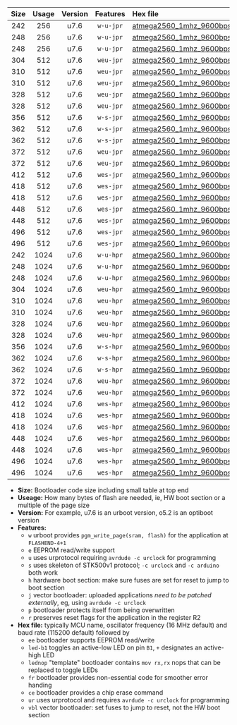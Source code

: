 |Size|Usage|Version|Features|Hex file|
|:-:|:-:|:-:|:-:|:--|
|242|256|u7.6|`w-u-jpr`|[atmega2560_1mhz_9600bps_ur_vbl.hex](https://raw.githubusercontent.com/stefanrueger/urboot/main//atmega2560_1mhz_9600bps_ur_vbl.hex)|
|248|256|u7.6|`w-u-jpr`|[atmega2560_1mhz_9600bps_led+b7_ur_vbl.hex](https://raw.githubusercontent.com/stefanrueger/urboot/main//atmega2560_1mhz_9600bps_led+b7_ur_vbl.hex)|
|248|256|u7.6|`w-u-jpr`|[atmega2560_1mhz_9600bps_lednop_ur_vbl.hex](https://raw.githubusercontent.com/stefanrueger/urboot/main//atmega2560_1mhz_9600bps_lednop_ur_vbl.hex)|
|304|512|u7.6|`weu-jpr`|[atmega2560_1mhz_9600bps_ee_ur_vbl.hex](https://raw.githubusercontent.com/stefanrueger/urboot/main//atmega2560_1mhz_9600bps_ee_ur_vbl.hex)|
|310|512|u7.6|`weu-jpr`|[atmega2560_1mhz_9600bps_ee_led+b7_ur_vbl.hex](https://raw.githubusercontent.com/stefanrueger/urboot/main//atmega2560_1mhz_9600bps_ee_led+b7_ur_vbl.hex)|
|310|512|u7.6|`weu-jpr`|[atmega2560_1mhz_9600bps_ee_lednop_ur_vbl.hex](https://raw.githubusercontent.com/stefanrueger/urboot/main//atmega2560_1mhz_9600bps_ee_lednop_ur_vbl.hex)|
|328|512|u7.6|`weu-jpr`|[atmega2560_1mhz_9600bps_ee_led+b7_fr_ur_vbl.hex](https://raw.githubusercontent.com/stefanrueger/urboot/main//atmega2560_1mhz_9600bps_ee_led+b7_fr_ur_vbl.hex)|
|328|512|u7.6|`weu-jpr`|[atmega2560_1mhz_9600bps_ee_lednop_fr_ur_vbl.hex](https://raw.githubusercontent.com/stefanrueger/urboot/main//atmega2560_1mhz_9600bps_ee_lednop_fr_ur_vbl.hex)|
|356|512|u7.6|`w-s-jpr`|[atmega2560_1mhz_9600bps_vbl.hex](https://raw.githubusercontent.com/stefanrueger/urboot/main//atmega2560_1mhz_9600bps_vbl.hex)|
|362|512|u7.6|`w-s-jpr`|[atmega2560_1mhz_9600bps_led+b7_vbl.hex](https://raw.githubusercontent.com/stefanrueger/urboot/main//atmega2560_1mhz_9600bps_led+b7_vbl.hex)|
|362|512|u7.6|`w-s-jpr`|[atmega2560_1mhz_9600bps_lednop_vbl.hex](https://raw.githubusercontent.com/stefanrueger/urboot/main//atmega2560_1mhz_9600bps_lednop_vbl.hex)|
|372|512|u7.6|`weu-jpr`|[atmega2560_1mhz_9600bps_ee_led+b7_fr_ce_ur_vbl.hex](https://raw.githubusercontent.com/stefanrueger/urboot/main//atmega2560_1mhz_9600bps_ee_led+b7_fr_ce_ur_vbl.hex)|
|372|512|u7.6|`weu-jpr`|[atmega2560_1mhz_9600bps_ee_lednop_fr_ce_ur_vbl.hex](https://raw.githubusercontent.com/stefanrueger/urboot/main//atmega2560_1mhz_9600bps_ee_lednop_fr_ce_ur_vbl.hex)|
|412|512|u7.6|`wes-jpr`|[atmega2560_1mhz_9600bps_ee_vbl.hex](https://raw.githubusercontent.com/stefanrueger/urboot/main//atmega2560_1mhz_9600bps_ee_vbl.hex)|
|418|512|u7.6|`wes-jpr`|[atmega2560_1mhz_9600bps_ee_led+b7_vbl.hex](https://raw.githubusercontent.com/stefanrueger/urboot/main//atmega2560_1mhz_9600bps_ee_led+b7_vbl.hex)|
|418|512|u7.6|`wes-jpr`|[atmega2560_1mhz_9600bps_ee_lednop_vbl.hex](https://raw.githubusercontent.com/stefanrueger/urboot/main//atmega2560_1mhz_9600bps_ee_lednop_vbl.hex)|
|448|512|u7.6|`wes-jpr`|[atmega2560_1mhz_9600bps_ee_led+b7_fr_vbl.hex](https://raw.githubusercontent.com/stefanrueger/urboot/main//atmega2560_1mhz_9600bps_ee_led+b7_fr_vbl.hex)|
|448|512|u7.6|`wes-jpr`|[atmega2560_1mhz_9600bps_ee_lednop_fr_vbl.hex](https://raw.githubusercontent.com/stefanrueger/urboot/main//atmega2560_1mhz_9600bps_ee_lednop_fr_vbl.hex)|
|496|512|u7.6|`wes-jpr`|[atmega2560_1mhz_9600bps_ee_led+b7_fr_ce_vbl.hex](https://raw.githubusercontent.com/stefanrueger/urboot/main//atmega2560_1mhz_9600bps_ee_led+b7_fr_ce_vbl.hex)|
|496|512|u7.6|`wes-jpr`|[atmega2560_1mhz_9600bps_ee_lednop_fr_ce_vbl.hex](https://raw.githubusercontent.com/stefanrueger/urboot/main//atmega2560_1mhz_9600bps_ee_lednop_fr_ce_vbl.hex)|
|242|1024|u7.6|`w-u-hpr`|[atmega2560_1mhz_9600bps_ur.hex](https://raw.githubusercontent.com/stefanrueger/urboot/main//atmega2560_1mhz_9600bps_ur.hex)|
|248|1024|u7.6|`w-u-hpr`|[atmega2560_1mhz_9600bps_led+b7_ur.hex](https://raw.githubusercontent.com/stefanrueger/urboot/main//atmega2560_1mhz_9600bps_led+b7_ur.hex)|
|248|1024|u7.6|`w-u-hpr`|[atmega2560_1mhz_9600bps_lednop_ur.hex](https://raw.githubusercontent.com/stefanrueger/urboot/main//atmega2560_1mhz_9600bps_lednop_ur.hex)|
|304|1024|u7.6|`weu-hpr`|[atmega2560_1mhz_9600bps_ee_ur.hex](https://raw.githubusercontent.com/stefanrueger/urboot/main//atmega2560_1mhz_9600bps_ee_ur.hex)|
|310|1024|u7.6|`weu-hpr`|[atmega2560_1mhz_9600bps_ee_led+b7_ur.hex](https://raw.githubusercontent.com/stefanrueger/urboot/main//atmega2560_1mhz_9600bps_ee_led+b7_ur.hex)|
|310|1024|u7.6|`weu-hpr`|[atmega2560_1mhz_9600bps_ee_lednop_ur.hex](https://raw.githubusercontent.com/stefanrueger/urboot/main//atmega2560_1mhz_9600bps_ee_lednop_ur.hex)|
|328|1024|u7.6|`weu-hpr`|[atmega2560_1mhz_9600bps_ee_led+b7_fr_ur.hex](https://raw.githubusercontent.com/stefanrueger/urboot/main//atmega2560_1mhz_9600bps_ee_led+b7_fr_ur.hex)|
|328|1024|u7.6|`weu-hpr`|[atmega2560_1mhz_9600bps_ee_lednop_fr_ur.hex](https://raw.githubusercontent.com/stefanrueger/urboot/main//atmega2560_1mhz_9600bps_ee_lednop_fr_ur.hex)|
|356|1024|u7.6|`w-s-hpr`|[atmega2560_1mhz_9600bps.hex](https://raw.githubusercontent.com/stefanrueger/urboot/main//atmega2560_1mhz_9600bps.hex)|
|362|1024|u7.6|`w-s-hpr`|[atmega2560_1mhz_9600bps_led+b7.hex](https://raw.githubusercontent.com/stefanrueger/urboot/main//atmega2560_1mhz_9600bps_led+b7.hex)|
|362|1024|u7.6|`w-s-hpr`|[atmega2560_1mhz_9600bps_lednop.hex](https://raw.githubusercontent.com/stefanrueger/urboot/main//atmega2560_1mhz_9600bps_lednop.hex)|
|372|1024|u7.6|`weu-hpr`|[atmega2560_1mhz_9600bps_ee_led+b7_fr_ce_ur.hex](https://raw.githubusercontent.com/stefanrueger/urboot/main//atmega2560_1mhz_9600bps_ee_led+b7_fr_ce_ur.hex)|
|372|1024|u7.6|`weu-hpr`|[atmega2560_1mhz_9600bps_ee_lednop_fr_ce_ur.hex](https://raw.githubusercontent.com/stefanrueger/urboot/main//atmega2560_1mhz_9600bps_ee_lednop_fr_ce_ur.hex)|
|412|1024|u7.6|`wes-hpr`|[atmega2560_1mhz_9600bps_ee.hex](https://raw.githubusercontent.com/stefanrueger/urboot/main//atmega2560_1mhz_9600bps_ee.hex)|
|418|1024|u7.6|`wes-hpr`|[atmega2560_1mhz_9600bps_ee_led+b7.hex](https://raw.githubusercontent.com/stefanrueger/urboot/main//atmega2560_1mhz_9600bps_ee_led+b7.hex)|
|418|1024|u7.6|`wes-hpr`|[atmega2560_1mhz_9600bps_ee_lednop.hex](https://raw.githubusercontent.com/stefanrueger/urboot/main//atmega2560_1mhz_9600bps_ee_lednop.hex)|
|448|1024|u7.6|`wes-hpr`|[atmega2560_1mhz_9600bps_ee_led+b7_fr.hex](https://raw.githubusercontent.com/stefanrueger/urboot/main//atmega2560_1mhz_9600bps_ee_led+b7_fr.hex)|
|448|1024|u7.6|`wes-hpr`|[atmega2560_1mhz_9600bps_ee_lednop_fr.hex](https://raw.githubusercontent.com/stefanrueger/urboot/main//atmega2560_1mhz_9600bps_ee_lednop_fr.hex)|
|496|1024|u7.6|`wes-hpr`|[atmega2560_1mhz_9600bps_ee_led+b7_fr_ce.hex](https://raw.githubusercontent.com/stefanrueger/urboot/main//atmega2560_1mhz_9600bps_ee_led+b7_fr_ce.hex)|
|496|1024|u7.6|`wes-hpr`|[atmega2560_1mhz_9600bps_ee_lednop_fr_ce.hex](https://raw.githubusercontent.com/stefanrueger/urboot/main//atmega2560_1mhz_9600bps_ee_lednop_fr_ce.hex)|

- **Size:** Bootloader code size including small table at top end
- **Useage:** How many bytes of flash are needed, ie, HW boot section or a multiple of the page size
- **Version:** For example, u7.6 is an urboot version, o5.2 is an optiboot version
- **Features:**
  + `w` urboot provides `pgm_write_page(sram, flash)` for the application at `FLASHEND-4+1`
  + `e` EEPROM read/write support
  + `u` uses urprotocol requiring `avrdude -c urclock` for programming
  + `s` uses skeleton of STK500v1 protocol; `-c urclock` and `-c arduino` both work
  + `h` hardware boot section: make sure fuses are set for reset to jump to boot section
  + `j` vector bootloader: uploaded applications *need to be patched externally*, eg, using `avrdude -c urclock`
  + `p` bootloader protects itself from being overwritten
  + `r` preserves reset flags for the application in the register R2
- **Hex file:** typically MCU name, oscillator frequency (16 MHz default) and baud rate (115200 default) followed by
  + `ee` bootloader supports EEPROM read/write
  + `led-b1` toggles an active-low LED on pin `B1`, `+` designates an active-high LED
  + `lednop` "template" bootloader contains `mov rx,rx` nops that can be replaced to toggle LEDs
  + `fr` bootloader provides non-essential code for smoother error handing
  + `ce` bootloader provides a chip erase command
  + `ur` uses urprotocol and requires `avrdude -c urclock` for programming
  + `vbl` vector bootloader: set fuses to jump to reset, not the HW boot section

